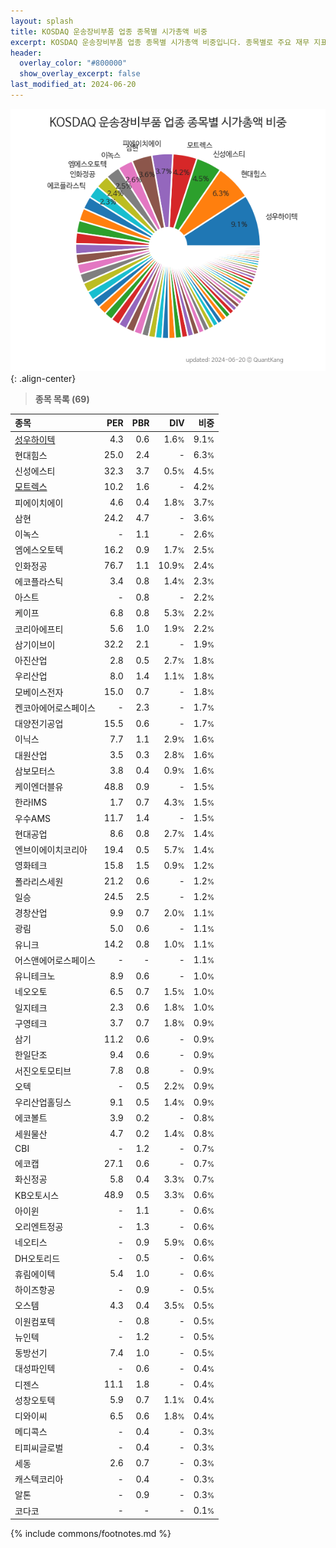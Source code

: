 ```yaml
---
layout: splash
title: KOSDAQ 운송장비부품 업종 종목별 시가총액 비중
excerpt: KOSDAQ 운송장비부품 업종 종목별 시가총액 비중입니다. 종목별로 주요 재무 지표를 함께 표시합니다.
header:
  overlay_color: "#800000"
  show_overlay_excerpt: false
last_modified_at: 2024-06-20
---
```



![KOSDAQ 운송장비부품 업종 종목별 시가총액 비중](/stats/sector/images/kosdaq_업종_운송장비부품_종목.png){: .align-center}


> **종목 목록 (69)**<a id="list"></a>

| **종목** | **PER** | **PBR** | **DIV** | **비중** |
| :------- | ------: | ------: | ------: | -------: |
| [성우하이텍](/015750/) | 4.3 | 0.6 | 1.6<small>%</small> | 9.1<small>%</small> |
| 현대힘스 | 25.0 | 2.4 | - | 6.3<small>%</small> |
| 신성에스티 | 32.3 | 3.7 | 0.5<small>%</small> | 4.5<small>%</small> |
| [모트렉스](/118990/) | 10.2 | 1.6 | - | 4.2<small>%</small> |
| 피에이치에이 | 4.6 | 0.4 | 1.8<small>%</small> | 3.7<small>%</small> |
| 삼현 | 24.2 | 4.7 | - | 3.6<small>%</small> |
| 이녹스 | - | 1.1 | - | 2.6<small>%</small> |
| 엠에스오토텍 | 16.2 | 0.9 | 1.7<small>%</small> | 2.5<small>%</small> |
| 인화정공 | 76.7 | 1.1 | 10.9<small>%</small> | 2.4<small>%</small> |
| 에코플라스틱 | 3.4 | 0.8 | 1.4<small>%</small> | 2.3<small>%</small> |
| 아스트 | - | 0.8 | - | 2.2<small>%</small> |
| 케이프 | 6.8 | 0.8 | 5.3<small>%</small> | 2.2<small>%</small> |
| 코리아에프티 | 5.6 | 1.0 | 1.9<small>%</small> | 2.2<small>%</small> |
| 삼기이브이 | 32.2 | 2.1 | - | 1.9<small>%</small> |
| 아진산업 | 2.8 | 0.5 | 2.7<small>%</small> | 1.8<small>%</small> |
| 우리산업 | 8.0 | 1.4 | 1.1<small>%</small> | 1.8<small>%</small> |
| 모베이스전자 | 15.0 | 0.7 | - | 1.8<small>%</small> |
| 켄코아에어로스페이스 | - | 2.3 | - | 1.7<small>%</small> |
| 대양전기공업 | 15.5 | 0.6 | - | 1.7<small>%</small> |
| 이닉스 | 7.7 | 1.1 | 2.9<small>%</small> | 1.6<small>%</small> |
| 대원산업 | 3.5 | 0.3 | 2.8<small>%</small> | 1.6<small>%</small> |
| 삼보모터스 | 3.8 | 0.4 | 0.9<small>%</small> | 1.6<small>%</small> |
| 케이엔더블유 | 48.8 | 0.9 | - | 1.5<small>%</small> |
| 한라IMS | 1.7 | 0.7 | 4.3<small>%</small> | 1.5<small>%</small> |
| 우수AMS | 11.7 | 1.4 | - | 1.5<small>%</small> |
| 현대공업 | 8.6 | 0.8 | 2.7<small>%</small> | 1.4<small>%</small> |
| 엔브이에이치코리아 | 19.4 | 0.5 | 5.7<small>%</small> | 1.4<small>%</small> |
| 영화테크 | 15.8 | 1.5 | 0.9<small>%</small> | 1.2<small>%</small> |
| 폴라리스세원 | 21.2 | 0.6 | - | 1.2<small>%</small> |
| 일승 | 24.5 | 2.5 | - | 1.2<small>%</small> |
| 경창산업 | 9.9 | 0.7 | 2.0<small>%</small> | 1.1<small>%</small> |
| 광림 | 5.0 | 0.6 | - | 1.1<small>%</small> |
| 유니크 | 14.2 | 0.8 | 1.0<small>%</small> | 1.1<small>%</small> |
| 어스앤에어로스페이스 | - | - | - | 1.1<small>%</small> |
| 유니테크노 | 8.9 | 0.6 | - | 1.0<small>%</small> |
| 네오오토 | 6.5 | 0.7 | 1.5<small>%</small> | 1.0<small>%</small> |
| 일지테크 | 2.3 | 0.6 | 1.8<small>%</small> | 1.0<small>%</small> |
| 구영테크 | 3.7 | 0.7 | 1.8<small>%</small> | 0.9<small>%</small> |
| 삼기 | 11.2 | 0.6 | - | 0.9<small>%</small> |
| 한일단조 | 9.4 | 0.6 | - | 0.9<small>%</small> |
| 서진오토모티브 | 7.8 | 0.8 | - | 0.9<small>%</small> |
| 오텍 | - | 0.5 | 2.2<small>%</small> | 0.9<small>%</small> |
| 우리산업홀딩스 | 9.1 | 0.5 | 1.4<small>%</small> | 0.9<small>%</small> |
| 에코볼트 | 3.9 | 0.2 | - | 0.8<small>%</small> |
| 세원물산 | 4.7 | 0.2 | 1.4<small>%</small> | 0.8<small>%</small> |
| CBI | - | 1.2 | - | 0.7<small>%</small> |
| 에코캡 | 27.1 | 0.6 | - | 0.7<small>%</small> |
| 화신정공 | 5.8 | 0.4 | 3.3<small>%</small> | 0.7<small>%</small> |
| KB오토시스 | 48.9 | 0.5 | 3.3<small>%</small> | 0.6<small>%</small> |
| 아이윈 | - | 1.1 | - | 0.6<small>%</small> |
| 오리엔트정공 | - | 1.3 | - | 0.6<small>%</small> |
| 네오티스 | - | 0.9 | 5.9<small>%</small> | 0.6<small>%</small> |
| DH오토리드 | - | 0.5 | - | 0.6<small>%</small> |
| 휴림에이텍 | 5.4 | 1.0 | - | 0.6<small>%</small> |
| 하이즈항공 | - | 0.9 | - | 0.5<small>%</small> |
| 오스템 | 4.3 | 0.4 | 3.5<small>%</small> | 0.5<small>%</small> |
| 이원컴포텍 | - | 0.8 | - | 0.5<small>%</small> |
| 뉴인텍 | - | 1.2 | - | 0.5<small>%</small> |
| 동방선기 | 7.4 | 1.0 | - | 0.5<small>%</small> |
| 대성파인텍 | - | 0.6 | - | 0.4<small>%</small> |
| 디젠스 | 11.1 | 1.8 | - | 0.4<small>%</small> |
| 성창오토텍 | 5.9 | 0.7 | 1.1<small>%</small> | 0.4<small>%</small> |
| 디와이씨 | 6.5 | 0.6 | 1.8<small>%</small> | 0.4<small>%</small> |
| 메디콕스 | - | 0.4 | - | 0.3<small>%</small> |
| 티피씨글로벌 | - | 0.4 | - | 0.3<small>%</small> |
| 세동 | 2.6 | 0.7 | - | 0.3<small>%</small> |
| 캐스텍코리아 | - | 0.4 | - | 0.3<small>%</small> |
| 알톤 | - | 0.9 | - | 0.3<small>%</small> |
| 코다코 | - | - | - | 0.1<small>%</small> |

{% include commons/footnotes.md %}